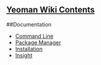 ## [Yeoman Wiki Contents](https://github.com/yeoman/yeoman/wiki/_pages)

##Documentation
* [Command Line](Documentation-Command-Line)
* [Package Manager](Documentation-Package-Manager)
* [Installation](Documentation-Installation)
* [Insight](Documentation-Insight)